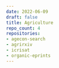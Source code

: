 ```yaml
---
date: 2022-06-09
draft: false
title: Agriculture
repo_count: 4
repositories:
- agecon-search
- agrirxiv
- icrisat
- organic-eprints
---
```



